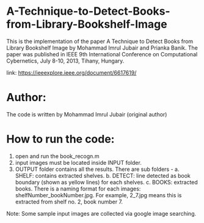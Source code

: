 # A-Technique-to-Detect-Books-from-Library-Bookshelf-Image

This is the implementation of the paper A Technique to Detect Books from Library Bookshelf Image
by Mohammad Imrul Jubair and Prianka Banik. The paper was published in IEEE 9th International Conference on Computational Cybernetics, July 8-10, 2013, Tihany, Hungary.

link: https://ieeexplore.ieee.org/document/6617619/

# Author:

The code is written by Mohammad Imrul Jubair (original author)

# How to run the code:

1. open and run the book_recogn.m
2. input images must be located inside INPUT folder.
3. OUTPUT folder contains all the results. There are sub folders - 
	a. SHELF: contains extracted shelves.
	b. DETECT: line detected as book boundary (shown as yellow lines) for each shelves.
	c. BOOKS: extracted books. There is a naming format for each images: shelfNumber_bookNumber.jpg. For example, 2_7.jpg means this is extracted from shelf no. 2, book number 7.

Note: Some sample input images are collected via google image searching.
